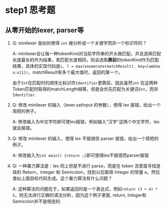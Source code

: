 # step1 思考题

## 从零开始的lexer, parser等

1. Q: minilexer 是如何使得 `int` 被分析成一个关键字而非一个标识符的？

   A: minilexer会让每一种tokenKind对当前字符串的开头做匹配，并且选择匹配长度最长的作为结果，若匹配长度相同，则会选取**靠前**的tokenKind作为匹配结果，具体的实现代码是`i, l = max(enumerate(matchResult), key=lambda x:x[1])`，matchResult有多个最大值时，返回的第一个。

   

   由于`Int`在匹配时的顺序比标识符`Identifier`更靠前，因此虽然`int` 在这两种Token匹配时取得的matchLength相等，但是会优先匹配为关键词`Int`，而非`Identifier`.

   

2. Q: 修改 minilexer 的输入（lexer.setInput 的参数），使得 lex 报错，给出一个简短的例子。

   A: 修改输入为中文字符即可使lex报错，例如输入"汉字"这两个中文字符，lex就会报错。

   

4. Q: 修改 minilexer 的输入，使得 lex 不报错但 parser 报错，给出一个简短的例子。

   A: 修改输入为`int main() {return ;}`即可使得lex不报错而parser报错

   

5. Q: 一种暴力算法是：lex 同上但是不进行 parse，而是在 token 流里面寻找连续的 Return，Integer 和 Semicolon，找到以后取得 Integer 的常量 a，然后类似上面目标代码生成。这个暴力算法有什么问题？

   A: 这种算法的问题在于，如果返回的是一个表达式，例如`return (3 + 4) * 5`，则无法进行正确的语法分析，因为这个例子里面, return, Integer和Semicolon并不是相连的.

